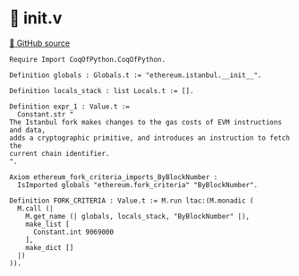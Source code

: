 # 🐓 __init__.v

[🐙 GitHub source](https://github.com/formal-land/coq-of-python/tree/main/CoqOfPython/ethereum/istanbul/__init__.v)

```coq
Require Import CoqOfPython.CoqOfPython.

Definition globals : Globals.t := "ethereum.istanbul.__init__".

Definition locals_stack : list Locals.t := [].

Definition expr_1 : Value.t :=
  Constant.str "
The Istanbul fork makes changes to the gas costs of EVM instructions and data,
adds a cryptographic primitive, and introduces an instruction to fetch the
current chain identifier.
".

Axiom ethereum_fork_criteria_imports_ByBlockNumber :
  IsImported globals "ethereum.fork_criteria" "ByBlockNumber".

Definition FORK_CRITERIA : Value.t := M.run ltac:(M.monadic (
  M.call (|
    M.get_name (| globals, locals_stack, "ByBlockNumber" |),
    make_list [
      Constant.int 9069000
    ],
    make_dict []
  |)
)).
```
